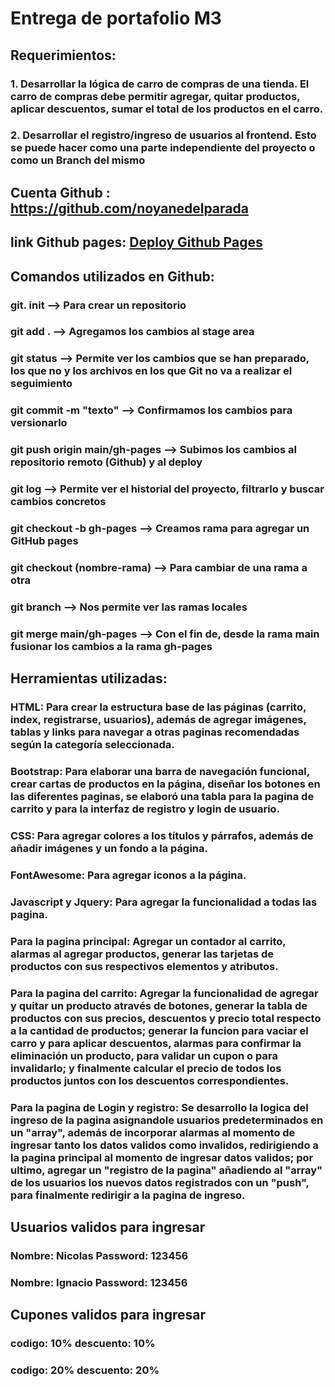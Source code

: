# Entrega de portafolio M3

## Requerimientos:

### 1. Desarrollar la lógica de carro de compras de una tienda. El carro de compras debe permitir agregar, quitar productos, aplicar descuentos, sumar el total de los productos en el carro.
###
### 2. Desarrollar el registro/ingreso de usuarios al frontend. Esto se puede hacer como una parte independiente del proyecto o como un Branch del mismo

## Cuenta Github : https://github.com/noyanedelparada

## link Github pages: [Deploy Github Pages](https://noyanedelparada.github.io/Portafolio-M-3/)


## Comandos utilizados en Github:



### git. init --> Para crear un repositorio
### 
### git add . --> Agregamos los cambios al stage area
### 
### git status --> Permite ver los cambios que se han preparado, los que no y los archivos en los que Git no va a realizar el seguimiento
### 
### git commit -m "texto" --> Confirmamos los cambios para versionarlo
### 
### git push origin main/gh-pages --> Subimos los cambios al repositorio remoto (Github) y al deploy
### 
### git log --> Permite ver el historial del proyecto, filtrarlo y buscar cambios concretos
### 
### git checkout -b gh-pages --> Creamos rama para agregar un GitHub pages
### 
### git checkout (nombre-rama) --> Para cambiar de una rama a otra
### 
### git branch --> Nos permite ver las ramas locales
### 
### git merge main/gh-pages --> Con el fin de, desde la rama main fusionar los cambios a la rama gh-pages

## Herramientas utilizadas:

### HTML: Para crear la estructura base de las páginas (carrito, index, registrarse, usuarios), además de agregar imágenes, tablas y links para navegar a otras paginas recomendadas según la categoría seleccionada.

### Bootstrap: Para elaborar una barra de navegación funcional, crear cartas de productos en la página, diseñar los botones en las diferentes paginas, se elaboró una tabla para la pagina de carrito y para la interfaz de registro y login de usuario.

### CSS: Para agregar colores a los títulos y párrafos, además de añadir imágenes y un fondo a la página.

### FontAwesome: Para agregar iconos a la página.

### Javascript y Jquery: Para agregar la funcionalidad a todas las pagina. 
###
### Para la pagina principal: Agregar un contador al carrito, alarmas al agregar productos, generar las tarjetas de productos con sus respectivos elementos y atributos. 
###
### Para la pagina del carrito: Agregar la funcionalidad de agregar y quitar un producto através de botones, generar la tabla de productos con sus precios, descuentos y precio total respecto a la cantidad de productos; generar la funcion para vaciar el carro y para aplicar descuentos, alarmas para confirmar la eliminación un producto, para validar un cupon o para invalidarlo; y finalmente calcular el precio de todos los productos juntos con los descuentos correspondientes. 
###
### Para la pagina de Login y registro: Se desarrollo la logica del ingreso de la pagina asignandole usuarios predeterminados en un "array", además de incorporar alarmas al momento de ingresar tanto los datos validos como invalidos, redirigiendo a la pagina principal al momento de ingresar datos validos; por ultimo, agregar un "registro de la pagina" añadiendo al "array" de los usuarios los nuevos datos registrados con un "push", para finalmente redirigir a la pagina de ingreso.


## Usuarios validos para ingresar

### Nombre: Nicolas Password: 123456 
### Nombre: Ignacio Password: 123456 

## Cupones validos para ingresar

### codigo: 10%  descuento: 10%
### codigo: 20%  descuento: 20%